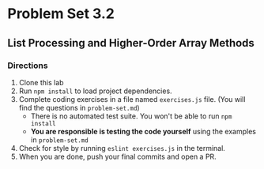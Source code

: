 # Problem Set 3.2
## List Processing and Higher-Order Array Methods

### Directions
1. Clone this lab
2. Run `npm install` to load project dependencies.
3. Complete coding exercises in a file named `exercises.js` file. (You will find the questions in `problem-set.md`)
    * There is no automated test suite. You won't be able to run `npm install`
    * **You are responsible is testing the code yourself** using the examples in `problem-set.md`
4. Check for style by running `eslint exercises.js` in the terminal.
5. When you are done, push your final commits and open a PR.
